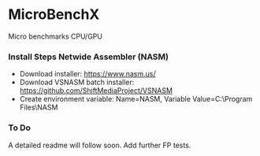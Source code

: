 # MicroBenchX
Micro benchmarks CPU/GPU

### Install Steps Netwide Assembler (NASM)

* Download installer: https://www.nasm.us/
* Download VSNASM batch installer: https://github.com/ShiftMediaProject/VSNASM
* Create environment variable: Name=NASM, Variable Value=C:\Program Files\NASM

### To Do
A detailed readme will follow soon. Add further FP tests. 
